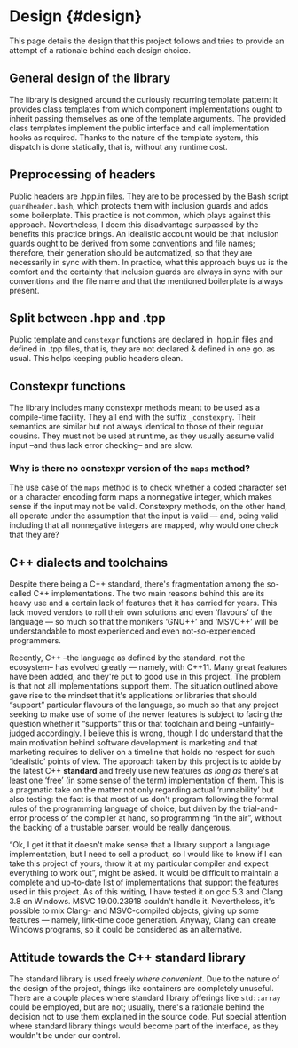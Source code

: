 # Design  {#design}

This page details the design that this project follows and tries to provide an attempt of a rationale behind each design choice.


General design of the library
----------------------------------------

The library is designed around the curiously recurring template pattern: it provides class templates from which component implementations ought to inherit passing themselves as one of the template arguments. The provided class templates implement the public interface and call implementation hooks as required. Thanks to the nature of the template system, this dispatch is done statically, that is, without any runtime cost.


Preprocessing of headers
----------------------------------------

Public headers are .hpp.in files. They are to be processed by the Bash script `guardheader.bash`, which protects them with inclusion guards and adds some boilerplate. This practice is not common, which plays against this approach. Nevertheless, I deem this disadvantage surpassed by the benefits this practice brings. An idealistic account would be that inclusion guards ought to be derived from some conventions and file names; therefore, their generation should be automatized, so that they are necessarily in sync with them. In practice, what this approach buys us is the comfort and the certainty that inclusion guards are always in sync with our conventions and the file name and that the mentioned boilerplate is always present.


Split between .hpp and .tpp
----------------------------------------

Public template and `constexpr` functions are declared in .hpp.in files and defined in .tpp files, that is, they are not declared & defined in one go, as usual. This helps keeping public headers clean.


Constexpr functions
----------------------------------------

The library includes many constexpr methods meant to be used as a compile-time facility. They all end with the suffix `_constexpry`. Their semantics are similar but not always identical to those of their regular cousins. They must not be used at runtime, as they usually assume valid input –and thus lack error checking– and are slow.

### Why is there no constexpr version of the `maps` method?
The use case of the `maps` method is to check whether a coded character set or a character encoding form maps a nonnegative integer, which makes sense if the input may not be valid. Constexpry methods, on the other hand, all operate under the assumption that the input is valid — and, being valid including that all nonnegative integers are mapped, why would one check that they are?


C++ dialects and toolchains
----------------------------------------

Despite there being a C++ standard, there's fragmentation among the so-called C++ implementations. The two main reasons behind this are its heavy use and a certain lack of features that it has carried for years. This lack moved vendors to roll their own solutions and even ‘flavours’ of the language — so much so that the monikers ‘GNU++’ and ‘MSVC++’ will be understandable to most experienced and even not-so-experienced programmers.

Recently, C++ –the language as defined by the standard, not the ecosystem– has evolved greatly — namely, with C++11. Many great features have been added, and they're put to good use in this project. The problem is that not all implementations support them. The situation outlined above gave rise to the mindset that it's applications or libraries that should “support” particular flavours of the language, so much so that any project seeking to make use of some of the newer features is subject to facing the question whether it “supports” this or that toolchain and being –unfairly– judged accordingly. I believe this is wrong, though I do understand that the main motivation behind software development is marketing and that marketing requires to deliver on a timeline that holds no respect for such ‘idealistic’ points of view. The approach taken by this project is to abide by the latest C++ **standard** and freely use new features *as long as* there's at least one ‘free’ (in some sense of the term) implementation of them. This is a pragmatic take on the matter not only regarding actual ‘runnability’ but also testing: the fact is that most of us don't program following the formal rules of the programming language of choice, but driven by the trial-and-error process of the compiler at hand, so programming “in the air”, without the backing of a trustable parser, would be really dangerous.

“Ok, I get it that it doesn't make sense that a library support a language implementation, but I need to sell a product, so I would like to know if I can take this project of yours, throw it at my particular compiler and expect everything to work out”, might be asked. It would be difficult to maintain a complete and up-to-date list of implementations that support the features used in this project. As of this writing, I have tested it on gcc 5.3 and Clang 3.8 on Windows. MSVC 19.00.23918 couldn't handle it. Nevertheless, it's possible to mix Clang- and MSVC-compiled objects, giving up some features — namely, link-time code generation. Anyway, Clang can create Windows programs, so it could be considered as an alternative.


Attitude towards the C++ standard library
----------------------------------------

The standard library is used freely _where convenient_. Due to the nature of the design of the project, things like containers are completely unuseful. There are a couple places where standard library offerings like `std::array` could be employed, but are not; usually, there's a rationale behind the decision not to use them explained in the source code. Put special attention where standard library things would become part of the interface, as they wouldn't be under our control.